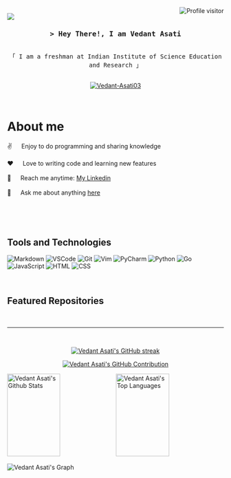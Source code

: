 <!--
<h2 align="center">
  Welcome I'm Vedant Asati!
  <img src="https://media.giphy.com/media/hvRJCLFzcasrR4ia7z/giphy.gif" width="28">
</h2>
-->

<!--
<p align="center">
  <a href="https://github.com/Vedant-Asati03"><img src="https://readme-typing-svg.herokuapp.com/?lines=Self%20Taught%20Programmer;Front%20End%20Developer;1.5%2B%20years%20of%20coding%20experience;Always%20learning%20new%20things&center=true&width=380&height=45"></a>
</p>

 -->

 <a href="https://komarev.com/ghpvc/?username=Vedant-Asati03">
  <img align="right" src="https://komarev.com/ghpvc/?username=Vedant-Asati03&label=Visitors&color=0e75b6&style=flat" alt="Profile visitor" />
</a>


![](https://komarev.com/ghpvc/?username=Vedant-Asati03)

<!-- Intro  -->
<h3 align="center">
        <samp>&gt; Hey There!, I am
                <b>Vedant Asati</a></b>
        </samp>
</h3>


<p align="center"> 
  <samp>
    <br>
    「 I am a freshman at Indian Institute of Science Education and Research 」
    <br>
    <br>
  </samp>
</p>

<p align="center">
 <a href="https://dev.to/vedantasati03" target="_blank">
 <img src="https://img.shields.io/badge/dev.to-0A0A0A?style=for-the-badge&logo=dev.to&logoColor=white" alt="Vedant-Asati03" />
 </a> 
</p>
<br />

<!-- About Section -->
 # About me
 
  
 ✌️ &emsp; Enjoy to do programming and sharing knowledge <br/><br/>
 ❤️ &emsp; Love to writing code and learning new features<br/><br/>
 📧 &emsp; Reach me anytime: [My Linkedin](www.linkedin.com/in/vedant-asati-063a56320) <br/><br>
 💬 &emsp; Ask me about anything [here](https://github.com/Vedant-Asati03/Vedant-Asati03/issues)

</p>

<br/>
<br/>
<br/>

## Tools and Technologies

![Markdown](https://img.shields.io/badge/Markdown-000000?style=for-the-badge&logo=markdown&logoColor=white)
![VSCode](https://img.shields.io/badge/Visual_Studio-0078d7?style=for-the-badge&logo=visual%20studio&logoColor=white)
![Git](https://img.shields.io/badge/Git-F05032?style=for-the-badge&logo=git&logoColor=white)
![Vim](https://img.shields.io/badge/Vim-019733?style=for-the-badge&logo=vim&logoColor=white)
![PyCharm](https://img.shields.io/badge/PyCharm-000000?style=for-the-badge&logo=pycharm&logoColor=white)
![Python](https://img.shields.io/badge/Python-3776AB?style=for-the-badge&logo=python&logoColor=white)
![Go](https://img.shields.io/badge/Go-00ADD8?style=for-the-badge&logo=go&logoColor=white)
![JavaScript](https://img.shields.io/badge/JavaScript-F7DF1E?style=for-the-badge&logo=javascript&logoColor=black)
![HTML](https://img.shields.io/badge/HTML-E34F26?style=for-the-badge&logo=html5&logoColor=white)
![CSS](https://img.shields.io/badge/CSS-1572B6?style=for-the-badge&logo=css3&logoColor=white)

<br/>


## Featured Repositories

<!-- REPO-LIST-START -->
<!-- REPO-LIST-END -->

<br/>
<hr/>
<br/>

<p align="center">
  <a href="https://github.com/Vedant-Asati03">
    <img src="https://github-readme-streak-stats.herokuapp.com/?user=Vedant-Asati03&theme=radical&border=7F3FBF&background=0D1117" alt="Vedant Asati's GitHub streak"/>
  </a>
</p>

<p align="center">
  <a href="https://github.com/Vedant-Asati03">
    <img src="https://github-profile-summary-cards.vercel.app/api/cards/profile-details?username=Vedant-Asati03&theme=radical" alt="Vedant Asati's GitHub Contribution"/>
  </a>
</p>

<a> 
    <a href="https://github.com/Vedant-Asati03"><img alt="Vedant Asati's Github Stats" src="https://denvercoder1-github-readme-stats.vercel.app/api?username=Vedant-Asati03&show_icons=true&count_private=true&theme=react&border_color=7F3FBF&bg_color=0D1117&title_color=F85D7F&icon_color=F8D866" height="192px" width="49.5%"/></a>
  <a href="https://github.com/alsiam"><img alt="Vedant Asati's Top Languages" src="https://denvercoder1-github-readme-stats.vercel.app/api/top-langs/?username=Vedant-Asati03&langs_count=8&layout=compact&theme=react&border_color=7F3FBF&bg_color=0D1117&title_color=F85D7F&icon_color=F8D866" height="192px" width="49.5%"/></a>
  <br/>
</a>


![Vedant Asati's Graph](https://github-readme-activity-graph.vercel.app/graph?username=Vedant-Asati03&custom_title=Vedant%20Asati's%20GitHub%20Activity%20Graph&bg_color=0D1117&color=7F3FBF&line=7F3FBF&point=7F3FBF&area_color=FFFFFF&title_color=FFFFFF&area=true)
